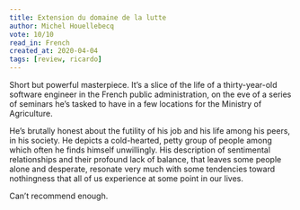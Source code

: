 ```yaml
---
title: Extension du domaine de la lutte
author: Michel Houellebecq
vote: 10/10
read_in: French
created_at: 2020-04-04
tags: [review, ricardo]
---
```


Short but powerful masterpiece. It’s a slice of the life of a thirty-year-old software engineer in the French public administration, on the eve of a series of seminars he’s tasked to have in a few locations for the Ministry of Agriculture.

He’s brutally honest about the futility of his job and his life among his peers, in his society. He depicts a cold-hearted, petty group of people among which often he finds himself unwillingly. His description of sentimental relationships and their profound lack of balance, that leaves some people alone and desperate, resonate very much with some tendencies toward nothingness that all of us experience at some point in our lives.

Can’t recommend enough.
